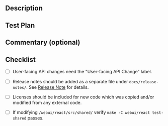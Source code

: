 ## Description

<!---
Lead with the intended commit body in this description field. For breaking changes,
please include "BREAKING CHANGE:" at the beginning of your commit body.
At a minimum, this section should include a bracketed reference to the Jira ticket,
e.g. "[DET-1234]". When squash-and-merging, copy this directly into the description field.
-->


## Test Plan

<!---
Describe the situations in which you've tested your change, and/or a screenshot as appropriate.
Reviewers may ask questions about this test plan to ensure adequate manual coverage of changes.
-->


## Commentary (optional)

<!---
Use this section of your description to add context to the PR. Could be for particularly
tricky bits of code that could use extra scrutiny, historical context useful for reviewers, etc.
You may intentionally leave this section blank and remove the title.
--->


## Checklist

- [ ] User-facing API changes need the "User-facing API Change" label.
- [ ] Release notes should be added as a separate file under `docs/release-notes/`.
See [Release Note](../docs/release-notes/README.md) for details.
- [ ] Licenses should be included for new code which was copied and/or modified from any external code.
- [ ] If modifying `/webui/react/src/shared/` verify `make -C webui/react test-shared` passes.


<!---
## Title

Example title: "docs: tweak recommended "pip install" usage".

Specifically, this title should contain a type and a description
of the change being made:

User-facing change types:
- docs: docs-only change
- feat: new user-facing feature
- fix: bug fix
- perf: performance improvement

Internal change types:
- build: build system change (anything in a `Makefile`, mostly)
- chore: any internal change not covered by another type
- ci: anything that touches `.circleci`
- refactor: internal refactor
- style: style change
- test: new tests

See https://www.conventionalcommits.org/en/v1.0.0/ for background.

The first line should also:
- be at most 89 characters long
- contain a description that is at most 72 characters long
- not end with sentence-ending punctuation
- start (after the type) with a lowercase imperative ("add", "fix")
-->
